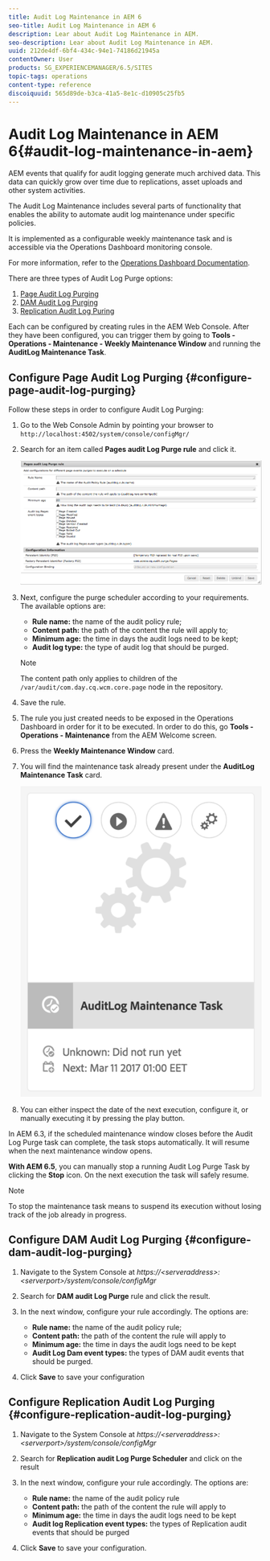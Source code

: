 ```yaml
---
title: Audit Log Maintenance in AEM 6
seo-title: Audit Log Maintenance in AEM 6
description: Lear about Audit Log Maintenance in AEM.
seo-description: Lear about Audit Log Maintenance in AEM.
uuid: 212de4df-6bf4-434c-94e1-74186d21945a
contentOwner: User
products: SG_EXPERIENCEMANAGER/6.5/SITES
topic-tags: operations
content-type: reference
discoiquuid: 565d89de-b3ca-41a5-8e1c-d10905c25fb5
---
```


# Audit Log Maintenance in AEM 6{#audit-log-maintenance-in-aem}

AEM events that qualify for audit logging generate much archived data. This data can quickly grow over time due to replications, asset uploads and other system activities.

The Audit Log Maintenance includes several parts of functionality that enables the ability to automate audit log maintenance under specific policies.

It is implemented as a configurable weekly maintenance task and is accessible via the Operations Dashboard monitoring console.

For more information, refer to the [Operations Dashboard Documentation](/help/sites-administering/operations-dashboard.md).

There are three types of Audit Log Purge options:

1. [Page Audit Log Purging](/help/sites-administering/operations-audit-log.md#configure-page-audit-log-purging)
1. [DAM Audit Log Purging](/help/sites-administering/operations-audit-log.md#configure-dam-audit-log-purging)
1. [Replication Audit Log Puring](/help/sites-administering/operations-audit-log.md#configure-replication-audit-log-purging)

Each can be configured by creating rules in the AEM Web Console. After they have been configured, you can trigger them by going to **Tools - Operations - Maintenance - Weekly Maintenance Window** and running the **AuditLog Maintenance Task**.

## Configure Page Audit Log Purging {#configure-page-audit-log-purging}

Follow these steps in order to configure Audit Log Purging:

1. Go to the Web Console Admin by pointing your browser to `http://localhost:4502/system/console/configMgr/`

1. Search for an item called **Pages audit Log Purge rule** and click it.

   ![chlimage_1-365](assets/chlimage_1-365.png)

1. Next, configure the purge scheduler according to your requirements. The available options are:

    * **Rule name:** the name of the audit policy rule;
    * **Content path:** the path of the content the rule will apply to;
    * **Minimum age:** the time in days the audit logs need to be kept;
    * **Audit log type:** the type of audit log that should be purged.

   >[!NOTE]
   >
   >The content path only applies to children of the `/var/audit/com.day.cq.wcm.core.page` node in the repository.

1. Save the rule.
1. The rule you just created needs to be exposed in the Operations Dashboard in order for it to be executed. In order to do this, go **Tools - Operations - Maintenance** from the AEM Welcome screen.

1. Press the **Weekly Maintenance Window** card.

1. You will find the maintenance task already present under the **AuditLog Maintenance Task** card.

   ![chlimage_1-366](assets/chlimage_1-366.png)

1. You can either inspect the date of the next execution, configure it, or manually executing it by pressing the play button.

In AEM 6.3, if the scheduled maintenance window closes before the Audit Log Purge task can complete, the task stops automatically. It will resume when the next maintenance window opens.

**With AEM 6.5**, you can manually stop a running Audit Log Purge Task by clicking the **Stop** icon. On the next execution the task will safely resume.

>[!NOTE]
>
>To stop the maintenance task means to suspend its execution without losing track of the job already in progress.

## Configure DAM Audit Log Purging {#configure-dam-audit-log-purging}

1. Navigate to the System Console at *https://&lt;serveraddress&gt;:&lt;serverport&gt;/system/console/configMgr*
1. Search for **DAM audit Log Purge** rule and click the result.
1. In the next window, configure your rule accordingly. The options are:

    * **Rule name:** the name of the audit policy rule;
    * **Content path:** the path of the content the rule will apply to
    * **Minimum age:** the time in days the audit logs need to be kept
    * **Audit Log Dam event types:** the types of DAM audit events that should be purged.

1. Click **Save** to save your configuration

## Configure Replication Audit Log Purging  {#configure-replication-audit-log-purging}

1. Navigate to the System Console at *https://&lt;serveraddress&gt;:&lt;serverport&gt;/system/console/configMgr*
1. Search for **Replication audit Log Purge Scheduler** and click on the result
1. In the next window, configure your rule accordingly. The options are:

    * **Rule name:** the name of the audit policy rule
    * **Content path:** the path of the content the rule will apply to
    * **Minimum age:** the time in days the audit logs need to be kept
    * **Audit log Replication event types:** the types of Replication audit events that should be purged

1. Click **Save** to save your configuration.

